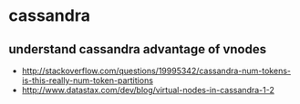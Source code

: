 # cassandra

## understand cassandra advantage of vnodes
* http://stackoverflow.com/questions/19995342/cassandra-num-tokens-is-this-really-num-token-partitions
* http://www.datastax.com/dev/blog/virtual-nodes-in-cassandra-1-2